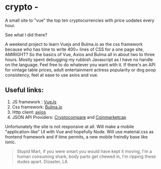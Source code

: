 # crypto -

A small site to "vue" the top ten cryptocurrencies with price uodates every hour.

See what I did there?

A weekend project to learn Vuejs and Bulma.io as the css framework because who has time to write 400+ lines of CSS for a one page site, AMIRIGHT?
So the basics of Vue, Axios and Bulma all in about two to three hours. Mostly spent debugging my rubbish Javascript as I have no handle on the language.
Feel free to do whatever you want with it. If there's an API for vintage table prices, adult entertainment actress popularity or dog poop consistency, feel at ease to use axios and vue.

## Useful links:
1. JS framework : [VueJs](https://vuejs.org/)
2. Css framework: [Bulma.io](https://bulma.io)
3. Http client: [axios](https://github.com/mzabriskie/axios)
4. JSON API Providers: [Cryptocompare](https://cryptocompare.com) and [Coinmarketcap](https://coinmarketcap.com)

Unfortunately the site is not responsive at all. Will make a mobile "application-like" UI with Vue and hopefully Node. Will use material.css as frontend framework and if time permits, a new mobile freindly base like ionic.

> Stupid Mart, if you were smart you would have kept it moving, I'm a human consuming shark, body parts get chewed in, I'm ripping these dudes apart.
> Dizaster, LA


